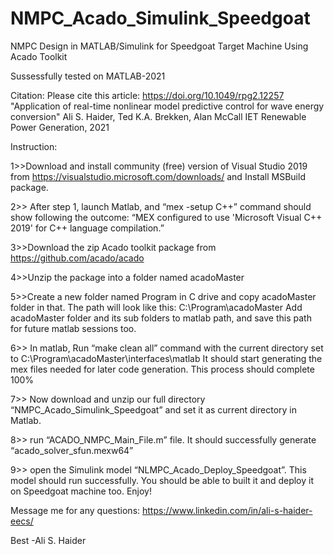 # NMPC_Acado_Simulink_Speedgoat
NMPC Design in MATLAB/Simulink for Speedgoat Target Machine Using Acado Toolkit 

Sussessfully tested on MATLAB-2021

Citation: Please cite this article:  https://doi.org/10.1049/rpg2.12257
"Application of real-time nonlinear model predictive control for wave energy conversion"
Ali S. Haider, Ted K.A. Brekken, Alan McCall
IET Renewable Power Generation, 2021


Instruction:

1>>Download and install community (free) version of Visual Studio 2019 from https://visualstudio.microsoft.com/downloads/ and Install MSBuild package.

2>> After step 1, launch Matlab, and  “mex -setup C++” command should show following the outcome:
“MEX configured to use 'Microsoft Visual C++ 2019' for C++ language compilation.”

3>>Download the zip Acado toolkit package from https://github.com/acado/acado

4>>Unzip the package into a folder named acadoMaster

5>>Create a new folder named Program in C drive and copy acadoMaster folder in that. The path will look like this: C:\Program\acadoMaster
Add acadoMaster folder and its sub folders to matlab path, and save this path for future matlab sessions too.

6>> In matlab, Run “make clean all” command with the current directory set to C:\Program\acadoMaster\interfaces\matlab
It should start generating the mex files needed for later code generation. This process should complete 100%

7>> Now download and unzip our full directory “NMPC_Acado_Simulink_Speedgoat” and set it as current directory in Matlab.

8>> run “ACADO_NMPC_Main_File.m” file. It should successfully generate “acado_solver_sfun.mexw64”

9>> open the Simulink model “NLMPC_Acado_Deploy_Speedgoat”. This model should run successfully. You should be able to built it and deploy it on Speedgoat machine too. 
Enjoy!

Message me for any questions:
https://www.linkedin.com/in/ali-s-haider-eecs/

Best
-Ali S. Haider
